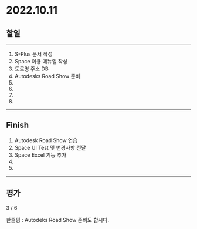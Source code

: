 # 2022.10.11

## 할일

------

1. S-Plus 문서 작성
2. Space 이용 메뉴얼 작성
3. 도로명 주소 DB
4. Autodesks Road Show 준비
5. 
6. 
7. 
8. 








------

## Finish

1. Autodesk Road Show 연습
2. Space UI Test 및 변경사항 전달
3. Space Excel 기능 추가
4. 
5. 


------

## 평가

  3 / 6

한줄평 : Autodeks Road Show 준비도 합시다.